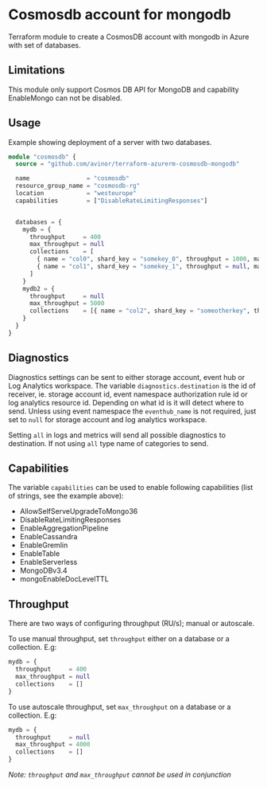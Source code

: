 # Cosmosdb account for mongodb

Terraform module to create a CosmosDB account with mongodb in Azure with set of databases.

## Limitations

This module only support Cosmos DB API for MongoDB and capability EnableMongo can not be disabled.

## Usage

Example showing deployment of a server with two databases.

```terraform
module "cosmosdb" {
  source = "github.com/avinor/terraform-azurerm-cosmosdb-mongodb"

  name                = "cosmosdb"
  resource_group_name = "cosmosdb-rg"
  location            = "westeurope"
  capabilities        = ["DisableRateLimitingResponses"]


  databases = {
    mydb = {
      throughput     = 400
      max_throughput = null
      collections    = [
        { name = "col0", shard_key = "somekey_0", throughput = 1000, max_throughput = null },
        { name = "col1", shard_key = "somekey_1", throughput = null, max_throughput = null }
      ]
    }
    mydb2 = {
      throughput     = null
      max_throughput = 5000
      collections    = [{ name = "col2", shard_key = "someotherkey", throughput = null, max_throughput = null }]
    }
  }
}
```

## Diagnostics

Diagnostics settings can be sent to either storage account, event hub or Log Analytics workspace. The
variable `diagnostics.destination` is the id of receiver, ie. storage account id, event namespace authorization rule id
or log analytics resource id. Depending on what id is it will detect where to send. Unless using event namespace
the `eventhub_name` is not required, just set to `null` for storage account and log analytics workspace.

Setting `all` in logs and metrics will send all possible diagnostics to destination. If not using `all` type name of
categories to send.

## Capabilities

The variable `capabilities` can be used to enable following capabilities (list of strings, see the example above):

* AllowSelfServeUpgradeToMongo36
* DisableRateLimitingResponses
* EnableAggregationPipeline
* EnableCassandra
* EnableGremlin
* EnableTable
* EnableServerless
* MongoDBv3.4
* mongoEnableDocLevelTTL

## Throughput

There are two ways of configuring throughput (RU/s); manual or autoscale.

To use manual throughput, set `throughput` either on a database or a collection. E.g:

```terraform
mydb = {
  throughput     = 400
  max_throughput = null
  collections    = []
}
```

To use autoscale throughput, set `max_throughput` on a database or a collection. E.g:

```terraform
mydb = {
  throughput     = null
  max_throughput = 4000
  collections    = []
}
```

_Note: `throughput` and `max_throughput` cannot be used in conjunction_
